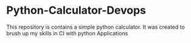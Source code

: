 # Python-Calculator-Devops
This repository is contains a simple python calculator. It was created to brush up my skills in CI with python Applications
